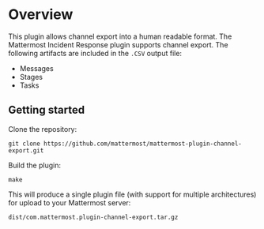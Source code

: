 # Overview

This plugin allows channel export into a human readable format. The Mattermost Incident Response plugin supports channel export. The following artifacts are included in the `.CSV` output file:

- Messages
- Stages
- Tasks

## Getting started

Clone the repository:

```
git clone https://github.com/mattermost/mattermost-plugin-channel-export.git
```

Build the plugin:

```
make
```

This will produce a single plugin file (with support for multiple architectures) for upload to your Mattermost server:

```
dist/com.mattermost.plugin-channel-export.tar.gz
```
